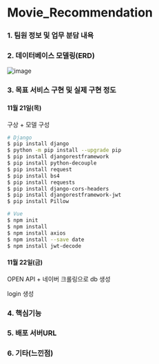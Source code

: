 # Movie_Recommendation

### 1. 팀원 정보 및 업무 분담 내욕



### 2. 데이터베이스 모델링(ERD)

![image](https://user-images.githubusercontent.com/52685278/69401360-3d89eb80-0d38-11ea-9142-398bc0985974.png)



### 3. 목표 서비스 구현 및 실제 구현 정도

#### 11월 21일(목)

구상 + 모델 구성

```bash
# Django
$ pip install django
$ python -m pip install --upgrade pip
$ pip install djangorestframework
$ pip install python-decouple
$ pip install request
$ pip install bs4
$ pip install requests
$ pip install django-cors-headers
$ pip install djangorestframework-jwt
$ pip install Pillow

# Vue
$ npm init
$ npm install
$ npm install axios
$ npm install --save date
$ npm install jwt-decode
```


#### 11월 22일(금)

OPEN API + 네이버 크롤링으로 db 생성

login 생성



### 4. 핵심기능



### 5. 배포 서버URL



### 6. 기타(느낀점)

